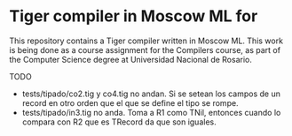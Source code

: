# Tiger compiler in Moscow ML for <target>

This repository contains a Tiger compiler written in Moscow ML. This work
is being done as a course assignment for the Compilers course, as part of
the Computer Science degree at Universidad Nacional de Rosario.

TODO

- tests/tipado/co2.tig y co4.tig no andan. Si se setean los campos de un
record en otro orden que el que se define el tipo se rompe.
- tests/tipado/in3.tig no anda. Toma a R1 como TNil, entonces cuando lo
compara con R2 que es TRecord da que son iguales.
